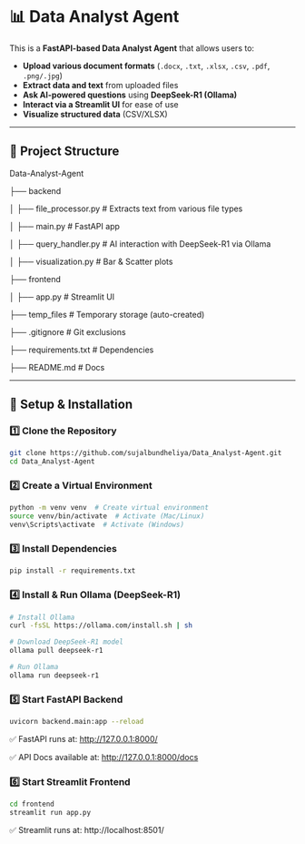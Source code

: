 # 📊 Data Analyst Agent

This is a **FastAPI-based Data Analyst Agent** that allows users to:
- **Upload various document formats** (`.docx`, `.txt`, `.xlsx`, `.csv`, `.pdf`, `.png/.jpg`)
- **Extract data and text** from uploaded files
- **Ask AI-powered questions** using **DeepSeek-R1 (Ollama)**
- **Interact via a Streamlit UI** for ease of use
- **Visualize structured data** (CSV/XLSX)

---

## 📂 **Project Structure**

Data-Analyst-Agent

├── backend 

│   ├── file_processor.py    # Extracts text from various file types 

│   ├── main.py             # FastAPI app

│   ├── query_handler.py    # AI interaction with DeepSeek-R1 via Ollama

│   ├── visualization.py    # Bar & Scatter plots

├── frontend

│   ├── app.py             # Streamlit UI

├── temp_files              # Temporary storage (auto-created)

├── .gitignore             # Git exclusions

├── requirements.txt        # Dependencies

├── README.md              # Docs



---

## 🚀 **Setup & Installation**

### **1️⃣ Clone the Repository**
```bash
git clone https://github.com/sujalbundheliya/Data_Analyst-Agent.git
cd Data_Analyst-Agent
```

### 2️⃣ Create a Virtual Environment

```bash
python -m venv venv  # Create virtual environment
source venv/bin/activate  # Activate (Mac/Linux)
venv\Scripts\activate  # Activate (Windows)
```

### 3️⃣ Install Dependencies

```bash
pip install -r requirements.txt
```

### 4️⃣ Install & Run Ollama (DeepSeek-R1)

```bash
# Install Ollama
curl -fsSL https://ollama.com/install.sh | sh

# Download DeepSeek-R1 model
ollama pull deepseek-r1

# Run Ollama
ollama run deepseek-r1
```

### 5️⃣ Start FastAPI Backend

```bash
uvicorn backend.main:app --reload
```

✅ FastAPI runs at: http://127.0.0.1:8000/

✅ API Docs available at: http://127.0.0.1:8000/docs

### 6️⃣ Start Streamlit Frontend

```bash
cd frontend
streamlit run app.py
```

✅ Streamlit runs at: http://localhost:8501/


